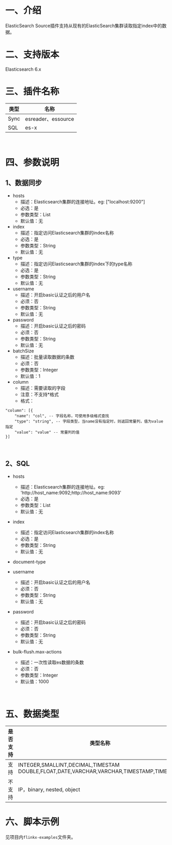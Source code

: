 # 一、介绍

ElasticSearch Source插件支持从现有的ElasticSearch集群读取指定index中的数据。 ​

# 二、支持版本

Elasticsearch 6.x ​

# 三、插件名称

| 类型|名称|
| --- | --- |
| Sync | esreader、essource |
| SQL | es-x |

​

# 四、参数说明

## 1、数据同步

- hosts
    - 描述：Elasticsearch集群的连接地址。eg: ["localhost:9200"]
    - 必选：是
    - 参数类型：List<String>
    - 默认值：无
- index
    - 描述：指定访问Elasticsearch集群的index名称
    - 必选：是
    - 参数类型：String
    - 默认值：无
- type
    - 描述：指定访问Elasticsearch集群的index下的type名称
    - 必选：是
    - 参数类型：String
    - 默认值：无
- username
    - 描述：开启basic认证之后的用户名
    - 必须：否
    - 参数类型：String
    - 默认值：无
- password
    - 描述：开启basic认证之后的密码
    - 必须：否
    - 参数类型：String
    - 默认值：无
- batchSize
    - 描述：批量读取数据的条数
    - 必须：否
    - 参数类型：Integer
    - 默认值：1
- column
    - 描述：需要读取的字段
    - 注意：不支持*格式
    - 格式：

```
"column": [{
    "name": "col", -- 字段名称，可使用多级格式查找
    "type": "string", -- 字段类型，当name没有指定时，则返回常量列，值为value指定
    "value": "value" -- 常量列的值
}]
```

​

## 2、SQL

- hosts
    - 描述：Elasticsearch集群的连接地址。eg: 'http://host_name:9092;http://host_name:9093'
    - 必选：是
    - 参数类型：List<String>
    - 默认值：无
- index
    - 描述：指定访问Elasticsearch集群的index名称
    - 必选：是
    - 参数类型：String
    - 默认值：无
- document-type

- username
    - 描述：开启basic认证之后的用户名
    - 必须：否
    - 参数类型：String
    - 默认值：无
- password
    - 描述：开启basic认证之后的密码
    - 必须：否
    - 参数类型：String
    - 默认值：无
- bulk-flush.max-actions
    - 描述：一次性读取es数据的条数
    - 必须：否
    - 参数类型：Integer
    - 默认值：1000

​

# 五、数据类型

|是否支持 | 类型名称 |
| --- | --- |
| 支持 |INTEGER,SMALLINT,DECIMAL,TIMESTAM DOUBLE,FLOAT,DATE,VARCHAR,VARCHAR,TIMESTAMP,TIME,BYTE|
| 不支持 | IP，binary, nested, object|

# 六、脚本示例

见项目内`flinkx-examples`文件夹。
